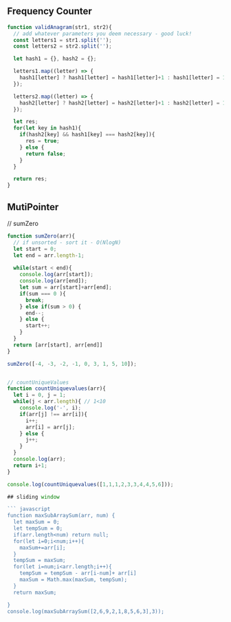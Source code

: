 ## Frequency Counter

``` javascript
function validAnagram(str1, str2){
  // add whatever parameters you deem necessary - good luck!
  const letters1 = str1.split('');
  const letters2 = str2.split('');

  let hash1 = {}, hash2 = {};

  letters1.map((letter) => {
    hash1[letter] ? hash1[letter] = hash1[letter]+1 : hash1[letter] = 1;
  });

  letters2.map((letter) => {
    hash2[letter] ? hash2[letter] = hash2[letter]+1 : hash2[letter] = 1;
  });

  let res;
  for(let key in hash1){
    if(hash2[key] && hash1[key] === hash2[key]){
      res = true;
    } else {
      return false;
    }
  }

  return res;
}
```

## MutiPointer

// sumZero
``` javascript
function sumZero(arr){
  // if unsorted - sort it - O(NlogN)
  let start = 0;
  let end = arr.length-1;
 
  while(start < end){
    console.log(arr[start]);
    console.log(arr[end]);
    let sum = arr[start]+arr[end];
    if(sum === 0 ){
      break;
    } else if(sum > 0) {
      end--;
    } else {
      start++;
    }
  }
  return [arr[start], arr[end]]
}

sumZero([-4, -3, -2, -1, 0, 3, 1, 5, 10]);


// countUniqueValues
function countUniquevalues(arr){
  let i = 0, j = 1;
  while(j < arr.length){ // 1<10
    console.log('-', i);
    if(arr[j] !== arr[i]){
      i++;
      arr[i] = arr[j];
    } else {
      j++;
    }
  }
  console.log(arr);
  return i+1;
}

console.log(countUniquevalues([1,1,1,2,3,3,4,4,5,6]));

## sliding window

``` javascript
function maxSubArraySum(arr, num) {
  let maxSum = 0;
  let tempSum = 0;
  if(arr.length<num) return null;
  for(let i=0;i<num;i++){
    maxSum+=arr[i];
  }
  tempSum = maxSum;
  for(let i=num;i<arr.length;i++){
    tempSum = tempSum - arr[i-num]+ arr[i]
    maxSum = Math.max(maxSum, tempSum);
  }
  return maxSum;

}
console.log(maxSubArraySum([2,6,9,2,1,8,5,6,3],3));
```

